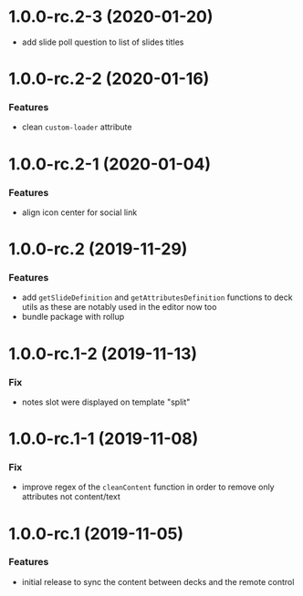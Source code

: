 <a name="1.0.0-rc.2-3"></a>
# 1.0.0-rc.2-3 (2020-01-20)

* add slide poll question to list of slides titles

<a name="1.0.0-rc.2-2"></a>
# 1.0.0-rc.2-2 (2020-01-16)

### Features

* clean `custom-loader` attribute

<a name="1.0.0-rc.2-1"></a>
# 1.0.0-rc.2-1 (2020-01-04)

### Features

* align icon center for social link

<a name="1.0.0-rc.2"></a>
# 1.0.0-rc.2 (2019-11-29)

### Features

* add `getSlideDefinition` and `getAttributesDefinition` functions to deck utils as these are notably used in the editor now too
* bundle package with rollup

<a name="1.0.0-rc.1-2"></a>
# 1.0.0-rc.1-2 (2019-11-13)

### Fix

* notes slot were displayed on template "split"

<a name="1.0.0-rc.1-1"></a>
# 1.0.0-rc.1-1 (2019-11-08)

### Fix

* improve regex of the `cleanContent` function in order to remove only attributes not content/text 

<a name="1.0.0-rc.1"></a>
# 1.0.0-rc.1 (2019-11-05)

### Features

* initial release to sync the content between decks and the remote control
